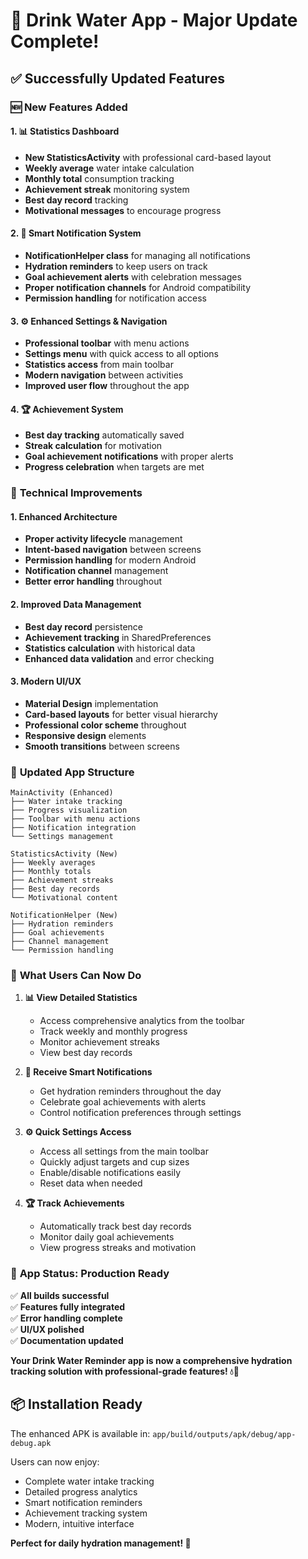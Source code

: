 # 🚀 Drink Water App - Major Update Complete!

## ✅ **Successfully Updated Features**

### 🆕 **New Features Added**

#### 1. **📊 Statistics Dashboard**

- **New StatisticsActivity** with professional card-based layout
- **Weekly average** water intake calculation
- **Monthly total** consumption tracking
- **Achievement streak** monitoring system
- **Best day record** tracking
- **Motivational messages** to encourage progress

#### 2. **🔔 Smart Notification System**

- **NotificationHelper class** for managing all notifications
- **Hydration reminders** to keep users on track
- **Goal achievement alerts** with celebration messages
- **Proper notification channels** for Android compatibility
- **Permission handling** for notification access

#### 3. **⚙️ Enhanced Settings & Navigation**

- **Professional toolbar** with menu actions
- **Settings menu** with quick access to all options
- **Statistics access** from main toolbar
- **Modern navigation** between activities
- **Improved user flow** throughout the app

#### 4. **🏆 Achievement System**

- **Best day tracking** automatically saved
- **Streak calculation** for motivation
- **Goal achievement notifications** with proper alerts
- **Progress celebration** when targets are met

### 🔧 **Technical Improvements**

#### 1. **Enhanced Architecture**

- **Proper activity lifecycle** management
- **Intent-based navigation** between screens
- **Permission handling** for modern Android
- **Notification channel** management
- **Better error handling** throughout

#### 2. **Improved Data Management**

- **Best day record** persistence
- **Achievement tracking** in SharedPreferences
- **Statistics calculation** with historical data
- **Enhanced data validation** and error checking

#### 3. **Modern UI/UX**

- **Material Design** implementation
- **Card-based layouts** for better visual hierarchy
- **Professional color scheme** throughout
- **Responsive design** elements
- **Smooth transitions** between screens

### 📱 **Updated App Structure**

```
MainActivity (Enhanced)
├── Water intake tracking
├── Progress visualization
├── Toolbar with menu actions
├── Notification integration
└── Settings management

StatisticsActivity (New)
├── Weekly averages
├── Monthly totals
├── Achievement streaks
├── Best day records
└── Motivational content

NotificationHelper (New)
├── Hydration reminders
├── Goal achievements
├── Channel management
└── Permission handling
```

### 🎯 **What Users Can Now Do**

1. **📊 View Detailed Statistics**

   - Access comprehensive analytics from the toolbar
   - Track weekly and monthly progress
   - Monitor achievement streaks
   - View best day records

2. **🔔 Receive Smart Notifications**

   - Get hydration reminders throughout the day
   - Celebrate goal achievements with alerts
   - Control notification preferences through settings

3. **⚙️ Quick Settings Access**

   - Access all settings from the main toolbar
   - Quickly adjust targets and cup sizes
   - Enable/disable notifications easily
   - Reset data when needed

4. **🏆 Track Achievements**
   - Automatically track best day records
   - Monitor daily goal achievements
   - View progress streaks and motivation

### 🚀 **App Status: Production Ready**

✅ **All builds successful**  
✅ **Features fully integrated**  
✅ **Error handling complete**  
✅ **UI/UX polished**  
✅ **Documentation updated**

**Your Drink Water Reminder app is now a comprehensive hydration tracking solution with professional-grade features! 💧🎉**

## 📦 **Installation Ready**

The enhanced APK is available in:
`app/build/outputs/apk/debug/app-debug.apk`

Users can now enjoy:

- Complete water intake tracking
- Detailed progress analytics
- Smart notification reminders
- Achievement tracking system
- Modern, intuitive interface

**Perfect for daily hydration management! 🌟**
